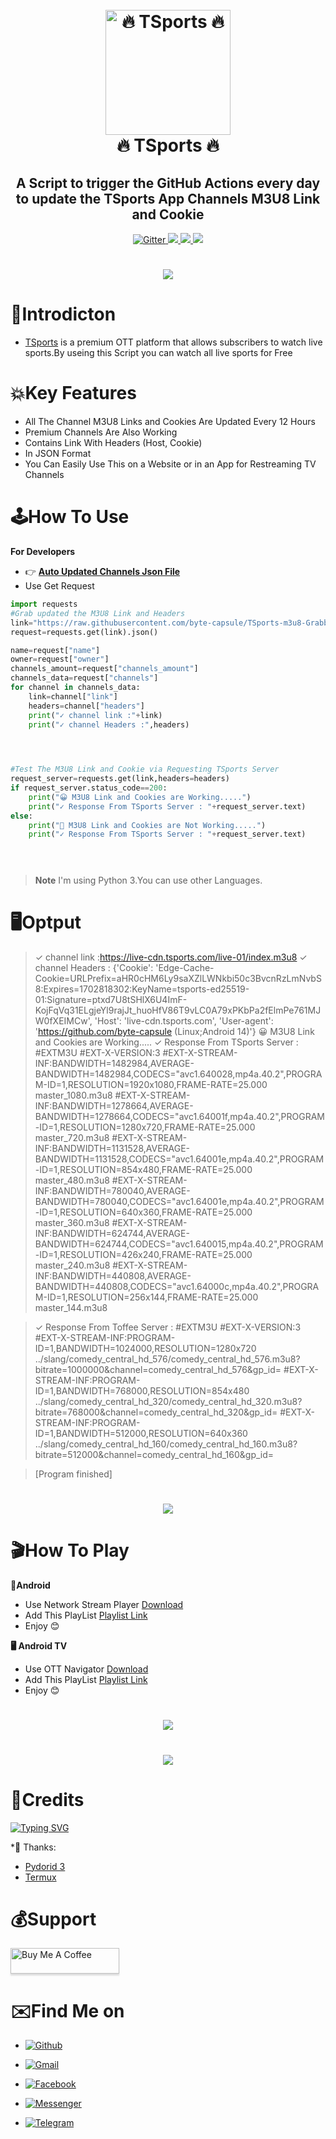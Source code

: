 




<h1 align="center">
  <br>
  <a href="https://play.google.com/store/apps/details?id=com.nex.tsports"><img src="https://github.com/byte-capsule/TSports-m3u8-Grabber/blob/main/images/TSports-logo.jpeg" alt="🔥 TSports 🔥" width="200"></a>
  <br>
  🔥 TSports 🔥
  <br>
</h1>

<h2 align="center">A Script to trigger the GitHub Actions every day to update the TSports App Channels M3U8 Link and Cookie </h2>

<p align="center">
  <a href="https://www.python.org/">
    <img src="https://img.shields.io/badge/Made_With-Python_3.12%2B-blue"
         alt="Gitter">
  
  <a href="https://saythanks.io/to/bullredeyes@gmail.com">
      <img src="https://img.shields.io/badge/Byte_Capsule-%E2%98%BC-green.svg">
  </a>
  <a href="https://play.google.com/store/apps/details?id=com.nex.tsports">
    <img src="https://img.shields.io/badge/App-TSports_Live-red">
  </a>
  </a>
  <a href="https://gitter.im/amitmerchant1990/electron-markdownify"><img src="https://img.shields.io/badge/Made%20in-Bangladesh_🇧🇩-green?colorA=%23ff0000&colorB=%23017e40&style=flat-square"></a>
</p>

<h1 align="center">
 <a href="https://play.google.com/store/apps/details?id=com.nex.tsports"><img src="https://github.com/byte-capsule/TSports-m3u8-Grabber/blob/main/images/TSports-banner.jpeg"></a>
</h1>

# 📒Introdicton 
* [TSports](https://play.google.com/store/apps/details?id=com.nex.tsports) is a premium OTT platform that allows subscribers to watch live sports.By useing this Script you can watch all live sports for Free


# 💥Key Features

* All The Channel M3U8 Links and Cookies Are Updated Every 12 Hours 
* Premium Channels Are Also Working
* Contains Link With Headers (Host, Cookie)
* In JSON Format
* You Can Easily Use This on a Website or in an App for Restreaming TV Channels 



# 🕹️How To Use
**For Developers**
* 👉 **[Auto Updated Channels Json File](https://raw.githubusercontent.com/byte-capsule/TSports-m3u8-Grabber/main/TSports_m3u8_headers.Json)**
* Use Get Request




```python
import requests
#Grab updated the M3U8 Link and Headers 
link="https://raw.githubusercontent.com/byte-capsule/TSports-m3u8-Grabber/main/TSports_m3u8_headers.Json"
request=requests.get(link).json()

name=request["name"]
owner=request["owner"]
channels_amount=request["channels_amount"]
channels_data=request["channels"]
for channel in channels_data:
    link=channel["link"]
    headers=channel["headers"]
    print("✓ channel link :"+link)
    print("✓ channel Headers :",headers)
    



#Test The M3U8 Link and Cookie via Requesting TSports Server 
request_server=requests.get(link,headers=headers)
if request_server.status_code==200:
    print("😀 M3U8 Link and Cookies are Working.....")
    print("✓ Response From TSports Server : "+request_server.text)
else:
    print("🤧 M3U8 Link and Cookies are Not Working.....")
    print("✓ Response From TSports Server : "+request_server.text)
    




```

> **Note**
> I'm using Python 3.You can use other Languages.

# 🖥️Optput
>✓ channel link :https://live-cdn.tsports.com/live-01/index.m3u8
✓ channel Headers : {'Cookie': 'Edge-Cache-Cookie=URLPrefix=aHR0cHM6Ly9saXZlLWNkbi50c3BvcnRzLmNvbS8:Expires=1702818302:KeyName=tsports-ed25519-01:Signature=ptxd7U8tSHlX6U4ImF-KojFqVq31ELgjeYl9rajJt_huoHfV86T9vLC0A79xPKbPa2fElmPe761MJW0fXEIMCw', 'Host': 'live-cdn.tsports.com', 'User-agent': 'https://github.com/byte-capsule (Linux;Android 14)'}
😀 M3U8 Link and Cookies are Working.....
✓ Response From TSports Server : #EXTM3U
#EXT-X-VERSION:3
#EXT-X-STREAM-INF:BANDWIDTH=1482984,AVERAGE-BANDWIDTH=1482984,CODECS="avc1.640028,mp4a.40.2",PROGRAM-ID=1,RESOLUTION=1920x1080,FRAME-RATE=25.000
master_1080.m3u8
#EXT-X-STREAM-INF:BANDWIDTH=1278664,AVERAGE-BANDWIDTH=1278664,CODECS="avc1.64001f,mp4a.40.2",PROGRAM-ID=1,RESOLUTION=1280x720,FRAME-RATE=25.000
master_720.m3u8
#EXT-X-STREAM-INF:BANDWIDTH=1131528,AVERAGE-BANDWIDTH=1131528,CODECS="avc1.64001e,mp4a.40.2",PROGRAM-ID=1,RESOLUTION=854x480,FRAME-RATE=25.000
master_480.m3u8
#EXT-X-STREAM-INF:BANDWIDTH=780040,AVERAGE-BANDWIDTH=780040,CODECS="avc1.64001e,mp4a.40.2",PROGRAM-ID=1,RESOLUTION=640x360,FRAME-RATE=25.000
master_360.m3u8
#EXT-X-STREAM-INF:BANDWIDTH=624744,AVERAGE-BANDWIDTH=624744,CODECS="avc1.640015,mp4a.40.2",PROGRAM-ID=1,RESOLUTION=426x240,FRAME-RATE=25.000
master_240.m3u8
#EXT-X-STREAM-INF:BANDWIDTH=440808,AVERAGE-BANDWIDTH=440808,CODECS="avc1.64000c,mp4a.40.2",PROGRAM-ID=1,RESOLUTION=256x144,FRAME-RATE=25.000
master_144.m3u8


> ✓ Response From Toffee Server :
#EXTM3U
#EXT-X-VERSION:3
#EXT-X-STREAM-INF:PROGRAM-ID=1,BANDWIDTH=1024000,RESOLUTION=1280x720
../slang/comedy_central_hd_576/comedy_central_hd_576.m3u8?bitrate=1000000&channel=comedy_central_hd_576&gp_id=
#EXT-X-STREAM-INF:PROGRAM-ID=1,BANDWIDTH=768000,RESOLUTION=854x480
../slang/comedy_central_hd_320/comedy_central_hd_320.m3u8?bitrate=768000&channel=comedy_central_hd_320&gp_id=
#EXT-X-STREAM-INF:PROGRAM-ID=1,BANDWIDTH=512000,RESOLUTION=640x360
../slang/comedy_central_hd_160/comedy_central_hd_160.m3u8?bitrate=512000&channel=comedy_central_hd_160&gp_id=


> [Program finished]
<h1 align="center">
 <a href="https://github.com/Jeshan-akand/Toffee-Channels-Link-Headers/blob/main/toffee_channel_data.json"><img src="https://github.com/byte-capsule/TSports-m3u8-Grabber/blob/main/images/IMG_20231216_170902.jpg"></a>
</h1>

# 🎬How To Play
**📱Android**
* Use Network Stream Player [Download](https://play.google.com/store/apps/details?id=com.genuine.leone)
* Add This PlayList [Playlist Link](https://raw.githubusercontent.com/byte-capsule/TSports-m3u8-Grabber/main/NS_Player_Tsports_live.m3u?token=GHSAT0AAAAAACIGXJTZBUUR4ZEO5QBXBVNWZL5QDKA)
*  Enjoy 😊

**🖥️ Android TV**
* Use OTT Navigator [Download](https://apkpure.com/ott-navigator-iptv/studio.scillarium.ottnavigator/amp)
* Add This PlayList [Playlist Link](https://raw.githubusercontent.com/byte-capsule/TSports-m3u8-Grabber/main/OTT_Navigator_Tspots_live.m3u?token=GHSAT0AAAAAACIGXJTYN62SEDLVNJ7XJMC6ZL5QEHA)
*  Enjoy 😊

<h1 align="center">
 <a href="https://github.com/Jeshan-akand/Toffee-Channels-Link-Headers/blob/main/toffee_channel_data.json"><img src="https://github.com/byte-capsule/TSports-m3u8-Grabber/blob/main/images/Screenshot_2023-12-16-14-11-47-028_com.genuine.leone.jpg"></a>
</h1>
<h1 align="center">
 <a href="https://github.com/Jeshan-akand/Toffee-Channels-Link-Headers/blob/main/toffee_channel_data.json"><img src="https://github.com/byte-capsule/TSports-m3u8-Grabber/blob/main/images/Screenshot_2023-12-16-14-11-34-199_com.genuine.leone.jpg"></a>
</h1>

# 🚬Credits
[![Typing SVG](https://readme-typing-svg.demolab.com?font=Fira+Code&pause=100&color=FF2C10&background=31FF9400&width=400&lines=Made+By+Byte+Capsule)](https://git.io/typing-svg)

*🥰 Thanks:

- [Pydorid 3](http://electron.atom.io/)
- [Termux](https://nodejs.org/)






# 💰Support

<a href="https://github.com/byte-capsule/" target="_blank"><img src="https://www.buymeacoffee.com/assets/img/custom_images/purple_img.png" alt="Buy Me A Coffee" style="height: 41px !important;width: 174px !important;box-shadow: 0px 3px 2px 0px rgba(190, 190, 190, 0.5) !important;-webkit-box-shadow: 0px 3px 2px 0px rgba(190, 190, 190, 0.5) !important;" ></a>




# ✉️Find Me on 

- [![Github](https://img.shields.io/badge/Github-Byte_Capsule-purple?style=for-the-badge&logo=github)](https://github.com/byte-capsule)

- [![Gmail](https://img.shields.io/badge/Gmail-Byte_Capsule-green?style=for-the-badge&logo=gmail)](mailto:jeshanakand2017@gmail.com)

- [![Facebook](https://img.shields.io/badge/Facebook-Jeshan_Akand-blue?style=for-the-badge&logo=facebook)](https://t.me/J_9X_H_9X_N)

- [![Messenger](https://img.shields.io/badge/Messenger-Jeshan_Akand-orange?style=for-the-badge&logo=messenger)](https://t.me/J_9X_H_9X_N)

- [![Telegram](https://img.shields.io/badge/Telegram-Byte_Capsule-indigo?style=for-the-badge&logo=telegram)](https://t.me/J_9X_H_9X_N)
